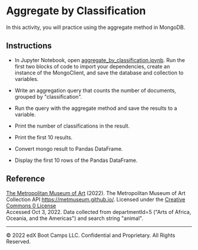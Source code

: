 # Aggregate by Classification

In this activity, you will practice using the aggregate method in MongoDB.

## Instructions

* In Jupyter Notebook, open [aggregate_by_classification.ipynb](Unsolved/aggregate_by_classification.ipynb). Run the first two blocks of code to import your dependencies, create an instance of the MongoClient, and save the database and collection to variables.

* Write an aggregation query that counts the number of documents, grouped by "classification".

* Run the query with the aggregate method and save the results to a variable.

* Print the number of classifications in the result.

* Print the first 10 results.

* Convert mongo result to Pandas DataFrame.

* Display the first 10 rows of the Pandas DataFrame.

## Reference

[The Metropolitan Museum of Art](https://www.metmuseum.org/) (2022). The Metropolitan Museum of Art Collection API https://metmuseum.github.io/. Licensed under the [Creative Commons 0 License](https://creativecommons.org/publicdomain/zero/1.0/)<br />
Accessed Oct 3, 2022. Data collected from departmentId=5 ("Arts of Africa, Oceania, and the Americas") and search string "animal".

---

© 2022 edX Boot Camps LLC. Confidential and Proprietary. All Rights Reserved.
